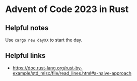 # Advent of Code 2023 in Rust

## Helpful notes

Use `cargo new dayXX` to start the day.

## Helpful links

- https://doc.rust-lang.org/rust-by-example/std_misc/file/read_lines.html#a-naive-approach
